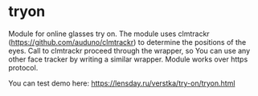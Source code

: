 # tryon
Module for online glasses try on.
The module uses clmtrackr (https://github.com/auduno/clmtrackr) to determine the positions of the eyes. Call to clmtrackr proceed through the wrapper, so You can use any other face tracker by writing a similar wrapper. Module works over https protocol.

You can test demo here: https://lensday.ru/verstka/try-on/tryon.html
